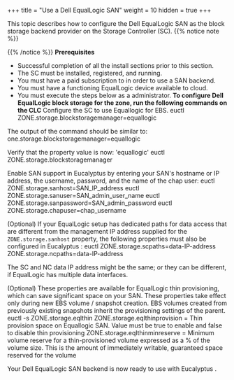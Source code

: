 +++
title = "Use a Dell EqualLogic SAN"
weight = 10
hidden = true
+++

This topic describes how to configure the Dell EqualLogic SAN as the block storage backend provider on the Storage Controller (SC).
{{% notice note %}}

{{% /notice %}}
**Prerequisites** 

* Successful completion of all the install sections prior to this section. 
* The SC must be installed, registered, and running. 
* You must have a paid subscription to in order to use a SAN backend. 
* You must have a functioning EqualLogic device available to cloud. 
* You must execute the steps below as a administrator. 
**To configure Dell EqualLogic block storage for the zone, run the following commands on the CLC** Configure the SC to use Equallogic for EBS. 
    euctl ZONE.storage.blockstoragemanager=equallogic

The output of the command should be similar to: 
    one.storage.blockstoragemanager=equallogic

Verify that the property value is now: 'equallogic' 
    euctl ZONE.storage.blockstoragemanager

Enable SAN support in Eucalyptus by entering your SAN's hostname or IP address, the username, password, and the name of the chap user: 
    euctl ZONE.storage.sanhost=SAN_IP_address 
    euctl ZONE.storage.sanuser=SAN_admin_user_name
    euctl ZONE.storage.sanpassword=SAN_admin_password 
    euctl ZONE.storage.chapuser=chap_username

(Optional) If your EqualLogic setup has dedicated paths for data access that are different from the management IP address supplied for the `ZONE.storage.sanhost` property, the following properties must also be configured in Eucalyptus : 
    euctl ZONE.storage.scpaths=data-IP-address ZONE.storage.ncpaths=data-IP-address

The SC and NC data IP address might be the same; or they can be different, if EqualLogic has multiple data interfaces. 

(Optional) These properties are available for EqualLogic thin provisioning, which can save significant space on your SAN. These properties take effect only during new EBS volume / snapshot creation. EBS volumes created from previously existing snapshots inherit the provisioning settings of the parent. 
    euctl -s ZONE.storage.eqlthin
    ZONE.storage.eqlthinprovision = Thin provision space on Equallogic SAN. Value must be true to enable and false to disable thin provisioning
    ZONE.storage.eqlthinminreserve = Minimum volume reserve for a thin-provisioned volume expressed as a % of the volume size. This is the amount of immediately writable, guaranteed space reserved for the volume
                        

Your Dell EqualLogic SAN backend is now ready to use with Eucalyptus . 
